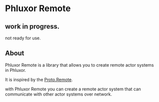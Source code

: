 # Phluxor Remote

## work in progress. 

not ready for use.

## About

Phluxor Remote is a library that allows you to create remote actor systems in Phluxor.  

It is inspired by the [Proto.Remote](https://proto.actor/docs/remote/).

with Phluxor Remote you can create a remote actor system that can communicate with other actor systems over network.

